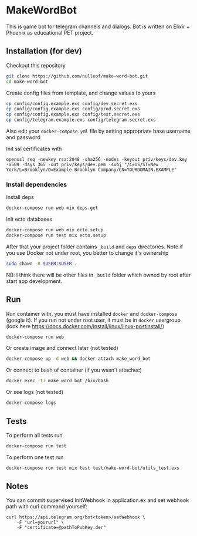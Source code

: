 # MakeWordBot

This is game bot for telegram channels and dialogs.
Bot is written on Elixir + Phoenix as educational PET project.

## Installation (for dev)

Checkout this repository

```bash
git clone https://github.com/nulleof/make-word-bot.git
cd make-word-bot
```

Create config files from template, and change values to yours

```bash
cp config/config.example.exs config/dev.secret.exs
cp config/config.example.exs config/prod.secret.exs
cp config/config.example.exs config/test.secret.exs
cp config/telegram.example.exs config/telegram.secret.exs
```

Also edit your `docker-compose.yml` file by setting appropriate base username and password

Init ssl certificates with
```
openssl req -newkey rsa:2048 -sha256 -nodes -keyout priv/keys/dev.key -x509 -days 365 -out priv/keys/dev.pem -subj "/C=US/ST=New York/L=Brooklyn/O=Example Brooklyn Company/CN=YOURDOMAIN.EXAMPLE"
```

### Install dependencies

Install deps
```bash
docker-compose run web mix deps.get
```

Init ecto databases
```bash
docker-compose run web mix ecto.setup
docker-compose run test mix ecto.setup
```

After that your project folder contains `_build` and `deps` directories. Note if you use Docker not under root, you better to change it's ownership
```bash
sudo chown -R $USER:$USER .
```

NB: I think there will be other files in `_build` folder which owned by root after start app development.

## Run

Run container with, you must have installed `docker` and `docker-compose` (google it). If you run not under root user, it must be in `docker` usergroup (look here https://docs.docker.com/install/linux/linux-postinstall/)
```bash
docker-compose run web
```

Or create image and connect later (not tested)
```bash
docker-compose up -d web && docker attach make_word_bot
```

Or connect to bash of container (if you wasn't attachec)
```bash
docker exec -ti make_word_bot /bin/bash
```

Or see logs (not tested)
```bash
docker-compose logs
```

## Tests

To perform all tests run
```bash
docker-compose run test
```

To perform one test run
```bash
docker-compose run test mix test test/make-word-bot/utils_test.exs
```

## Notes

You can commit supervised InitWebhook in application.ex and set webhook path with curl command yourself:

```
curl https://api.telegram.org/bot<token>/setWebhook \
    -F "url=yoururl" \
    -F "certificate=@pathToPubKey.der"
```
